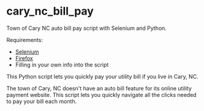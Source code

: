 # cary_nc_bill_pay
Town of Cary NC auto bill pay script with Selenium and Python.

Requirements:
- [Selenium](https://pypi.python.org/pypi/selenium)
- [Firefox](https://www.mozilla.org/)
- Filling in your own info into the script

This Python script lets you quickly pay your utility bill if you live in Cary, NC.

The town of Cary, NC doesn't have an auto bill feature for its online utility payment website. This script lets you quickly navigate all the clicks needed to pay your bill each month.
